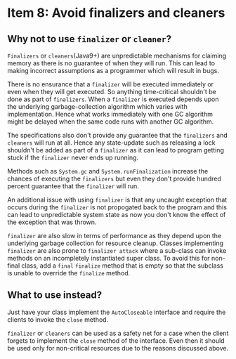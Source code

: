 # Item 8: Avoid finalizers and cleaners

## Why not to use `finalizer` or `cleaner`?

`Finalizers` or `cleaners`(Java9+) are unpredictable mechanisms for claiming memory as there is no guarantee of when they will run. This can lead to making incorrect assumptions as a programmer which will result in bugs.

There is no ensurance that a `finalizer` will be executed immediately or even when they will get executed. So anything time-critical shouldn't be done as part of `finalizers`. When a `finalizer` is executed depends upon the underlying garbage-collection algorithm which varies with implementation. Hence what works immediately with one GC algorithm might be delayed when the same code runs with another GC algorithm.

The specifications also don't provide any guarantee that the `finalizers` and `cleaners` will run at all. Hence any state-update such as releasing a lock shouldn't be added as part of a `finalizer` as it can lead to program getting stuck if the `finalizer` never ends up running.

Methods such as `System.gc` and `System.runFinalization` increase the chances of executing the `finalizers` but even they don't provide hundred percent guarantee that the `finalizer` will run.

An additional issue with using `finalizer` is that any uncaught exception that occurs during the `finalizer` is not propogated back to the program and this can lead to unpredictable system state as now you don't know the effect of the exception that was thrown.

`finalizer` are also slow in terms of performance as they depend upon the underlying garbage collection for resource cleanup. Classes implementing `finalizer` are also prone to `finalizer attack` where a sub-class can invoke methods on an incompletely instantiated super class. To avoid this for non-final class, add a `final` `finalize` method that is empty so that the subclass is unable to override the `finalize` method.

## What to use instead?
Just have your class implement the `AutoCloseable` interface and require the clients to invoke the `close` method.

`finalizer` or `cleaners` can be used as a safety net for a case when the client forgets to implement the `close` method of the interface. Even then it should be used only for non-critical resources due to the reasons discussed above.